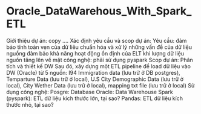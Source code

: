# Oracle_DataWarehous_With_Spark_ETL
Giới thiệu dự án:
copy …. 
Xác định yêu cầu và scop dự án:
Yêu cầu:
đảm bảo tính toàn vẹn của dữ liêu
chuẩn hóa và xử lý những vấn đề của dữ liệu nguồng
đảm bảo khả năng hoạt động ổn định của ELT khi lượng dữ liệu nguồn tăng lên 
về mặt công nghệ: phải sử dụng pyspark 
Scop dự án:
Phân tích và thiết kế DW
Sau đó,  xây dựng một ETL pipeline để load dữ liệu vào DW (Oracle) từ 5 nguồn: 
I94 Immigration data (lưu trữ ở DB postgres), 
Temparture Data (lưu trữ ở local),
 U.S City Demographic Data (lưu trữ ở local),
 City Wether Data (lưu trữ ở local),
 mapping txt file (lưu trữ ở local) 
Sử dụng công nghệ: 
Posgre: Database
Oracle: Data Warehouse
Spark (pyspark): ETL dữ liệu kích thước lớn, tại sao? 
Pandas: ETL dữ liệu kích thước nhỏ, tại sao? 

